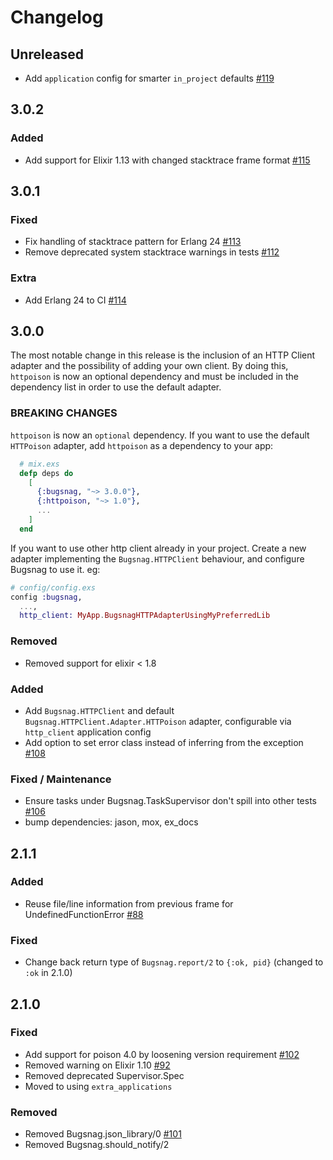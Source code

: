 # Changelog

## Unreleased

- Add `application` config for smarter `in_project` defaults [#119](https://github.com/bugsnag-elixir/bugsnag-elixir/pull/119)

## 3.0.2

### Added

- Add support for Elixir 1.13 with changed stacktrace frame format [#115](https://github.com/bugsnag-elixir/bugsnag-elixir/pull/115)


## 3.0.1

### Fixed

- Fix handling of stacktrace pattern for Erlang 24 [#113](https://github.com/bugsnag-elixir/bugsnag-elixir/pull/113)
- Remove deprecated system stacktrace warnings in tests [#112](https://github.com/bugsnag-elixir/bugsnag-elixir/pull/112)

### Extra 
- Add Erlang 24 to CI [#114](https://github.com/bugsnag-elixir/bugsnag-elixir/pull/114)

## 3.0.0

The most notable change in this release is the inclusion of an HTTP Client adapter and the possibility of adding your own client. By doing this, `httpoison` is now an optional dependency and must be included in the dependency list in order to use the default adapter.

### BREAKING CHANGES

`httpoison` is now an `optional` dependency. If you want to use the default `HTTPoison` adapter, add `httpoison` as a dependency to your app:
```elixir
  # mix.exs
  defp deps do
    [
      {:bugsnag, "~> 3.0.0"},
      {:httpoison, "~> 1.0"},
      ...
    ]
  end
```
If you want to use other http client already in your project. Create a new adapter implementing the `Bugsnag.HTTPClient` behaviour, and configure Bugsnag to use it. eg:
```elixir
# config/config.exs
config :bugsnag,
  ...,
  http_client: MyApp.BugsnagHTTPAdapterUsingMyPreferredLib
```

### Removed

- Removed support for elixir < 1.8

### Added
- Add `Bugsnag.HTTPClient` and default `Bugsnag.HTTPClient.Adapter.HTTPoison` adapter, configurable via `http_client` application config
- Add option to set error class instead of inferring from the exception [#108](https://github.com/bugsnag-elixir/bugsnag-elixir/pull/108)

### Fixed / Maintenance

- Ensure tasks under Bugsnag.TaskSupervisor don't spill into other tests [#106](https://github.com/bugsnag-elixir/bugsnag-elixir/pull/106)
- bump dependencies: jason, mox, ex_docs

## 2.1.1

### Added
- Reuse file/line information from previous frame for UndefinedFunctionError [#88](https://github.com/bugsnag-elixir/bugsnag-elixir/pull/88)

### Fixed
- Change back return type of `Bugsnag.report/2` to `{:ok, pid}` (changed to `:ok` in 2.1.0)

## 2.1.0

### Fixed
- Add support for poison 4.0 by loosening version requirement [#102](https://github.com/bugsnag-elixir/bugsnag-elixir/pull/102)
- Removed warning on Elixir 1.10 [#92](https://github.com/bugsnag-elixir/bugsnag-elixir/pull/92)
- Removed deprecated Supervisor.Spec
- Moved to using `extra_applications`

### Removed
- Removed Bugsnag.json_library/0 [#101](https://github.com/bugsnag-elixir/bugsnag-elixir/pull/101)
- Removed Bugsnag.should_notify/2

